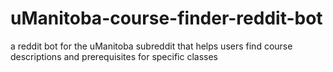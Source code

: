 # uManitoba-course-finder-reddit-bot
a reddit bot for the uManitoba subreddit that helps users find course descriptions and prerequisites for specific classes
